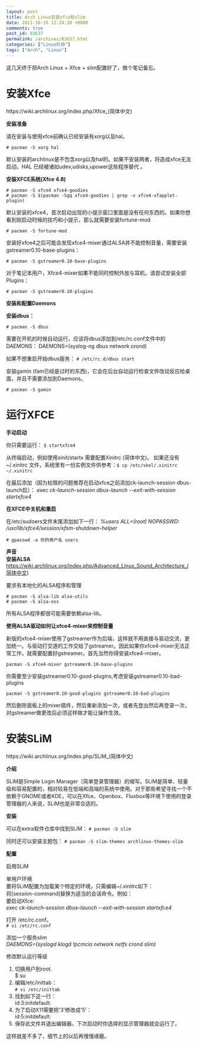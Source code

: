 ```yaml
---
layout: post
title: Arch Linux安装xfce和slim
data: 2011-10-16 12:24:20 +0000
comments: true
post_id: 83637
permalink: /archives/83637.html
categories: ["Linux栏目"]
tags: ["Arch", "Linux"]
---
```


这几天终于把Arch Linux + Xfce + slim配置好了，做个笔记备忘。
<h1>安装Xfce</h1>
https://wiki.archlinux.org/index.php/Xfce_(简体中文)

<strong>安装准备</strong>

请在安装与使用xfce前确认已经安装有xorg以及hal。

`# pacman -S xorg hal`

默认安装的archlinux是不包含xorg以及hal的。如果不安装两者，将造成xfce无法启动。HAL 已经被诸如udev,udisks,upower这些程序替代 。

<strong>安装XFCE系统(Xfce 4.8)</strong>

`# pacman -S xfce4 xfce4-goodies`  
`# pacman -S $(pacman -Sgq xfce4-goodies | grep -v xfce4-xfapplet-plugin)`

默认安装的xfce4，首次启动出现的小提示窗口里面是没有任何东西的。如果你想看到刚启动时候的技巧和小提示，那么就需要安装fortune-mod

`# pacman -S fortune-mod`

安装好xfce4之后可能会发现xfce4-mixer通过ALSA并不能控制音量，需要安装gstreamer0.10-base-plugins：

`# pacman -S gstreamer0.10-base-plugins`

对于笔记本用户，Xfce4-mixer如果不能同时控制外放与耳机，请尝试安装全部Plugins：

`# pacman -S gstreamer0.10-plugins`

<strong>安装和配置Daemons</strong>

<strong>安装dbus：</strong>

`# pacman -S dbus`

需要在开机的时候自动运行，应该将dbus添加到/etc/rc.conf文件中的DAEMONS：
DAEMONS=(syslog-ng dbus network crond)

如果不想重启开始dbus服务： `# /etc/rc.d/dbus start`

安装gamin (fam已经是过时的东西)，它会在后台自动运行检查文件改动反应给桌面，并且不需要添加到Daemons。

`# pacman -S gamin`

<h1>运行XFCE</h1>

<strong>手动启动</strong>

你只需要运行： `$ startxfce4`

从终端启动，例如使用xinit/startx 需要配置Xinitrc (简体中文)。
如果还没有~/.xinitrc 文件，系统里有一份实例文件供参考：`$ cp /etc/skel/.xinitrc ~/.xinitrc`

在最后添加（因为权限的问题推荐在启动xfce之前添加ck-launch-session dbus-launch启）：
<em>exec ck-launch-session dbus-launch --exit-with-session startxfce4</em>

<strong>在XFCE中关机和重启</strong>

在/etc/sudoers文件末尾添加如下一行：
<em>%users ALL=(root) NOPASSWD: /usr/lib/xfce4/session/xfsm-shutdown-helper</em>

`# gpasswd -a 你的用户名 users`

<strong>声音</strong>  
<strong>安装ALSA</strong>
https://wiki.archlinux.org/index.php/Advanced_Linux_Sound_Architecture_(简体中文)

要求有本地化的ALSA程序和管理

`# pacman -S alsa-lib alsa-utils`  
`# pacman -S alsa-oss`

所有ALSA程序都很可能需要依赖alsa-lib。

<strong>使用ALSA驱动如何让xfce4-mixer来控制音量</strong>

新版的xfce4-mixer使用了gstreamer作为后端，这样就不用直接与驱动交流，更加统一。与驱动打交道的工作交给了gstreamer。因此如果你xfce4-mixer无法正常工作，就需要配置好gstreamer。首先当然你得安装xfce4-mixer。

`pacman -S xfce4-mixer gstreamer0.10-base-plugins`

你需要至少安装gstreamer0.10-good-plugins,考虑安装gstreamer0.10-bad-plugins

`pacman -S gstreamer0.10-good-plugins gstreamer0.10-bad-plugins`

然后删除面板上的mixer插件，然后重新添加一次，或者先登出然后再登录一次，对gstreamer做更改后必须这样做才能让操作生效。

<h1>安装SLiM</h1>
https://wiki.archlinux.org/index.php/SLiM_(简体中文)

<strong>介绍</strong>

SLiM是Simple Login Manager（简单登录管理器）的缩写。SLiM是简单、轻量级和容易配置的，相对较易在低端和高端的系统中使用。对于那些希望寻找一个不依赖于GNOME或者KDE，可以在Xfce、Openbox、Fluxbox等环境下使用的登录管理器的人来说，SLiM也是非常合适的。

<strong>安装</strong>

可以在extra软件仓库中找到SLiM： `# pacman -S slim`

同时还可以安装主题包： `# pacman -S slim-themes archlinux-themes-slim`

<strong>配置</strong>

启用SLiM

单用户环境  
要将SLiM配置为加载某个特定的环境，只需编辑~/.xinitrc如下：  
将[session-command]替换为适当的会话命令。例如：  
要启动Xfce:  
<em>exec ck-launch-session dbus-launch --exit-with-session startxfce4</em>

打开 /etc/rc.conf。  
`# vi /etc/rc.conf`

添加一个服务slim  
<em>DAEMONS=(syslogd klogd !pcmcia network netfs crond slim)</em>

修改默认运行等级  
1. 切换用户到root.  
$ su  
2. 编辑/etc/inittab：  
`# vi /etc/inittab`  
3. 找到如下这一行：  
id:3:initdefault:  
4. 为了启动X11需要把'3'修改成'5'：  
id:5:initdefault:  
5. 保存此文件并退出编辑器，下次启动时你选择的显示管理器就会运行了。  

这样就差不多了，细节上的以后再慢慢琢磨。
